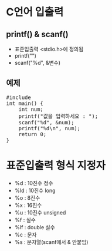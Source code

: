 # C언어 입출력

## printf() & scanf()
* 표준입출력 <stdio.h>에 정의됨
* printf("")
* scanf("%d", &변수)

## 예제
<pre>
#include <stdio.h>
int main() {
    int num;
    printf("값을 입력하세요 : ");
    scanf("%d", &num);
    printf("%d\n", num);
    return 0;
}
</pre>

# 표준입출력 형식 지정자
* %d : 10진수 정수
* %ld : 10진수 long
* %o : 8진수
* %x : 16진수
* %u : 10진수 unsigned 
* %f : 실수
* %lf : double 실수
* %c : 문자
* %s : 문자열(scanf에서 & 안붙임)
